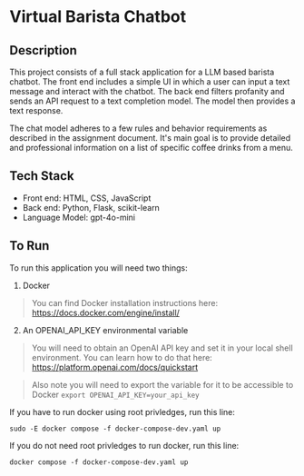 # Virtual Barista Chatbot

## Description
This project consists of a full stack application for a LLM based barista chatbot. The front end includes a simple UI in which a user can input a text message and interact with the chatbot. The back end filters profanity and sends an API request to a text completion model. The model then provides a text response.

The chat model adheres to a few rules and behavior requirements as described in the assignment document. It's main goal is to provide detailed and professional information on a list of specific coffee drinks from a menu.

## Tech Stack
- Front end: HTML, CSS, JavaScript
- Back end: Python, Flask, scikit-learn 
- Language Model: gpt-4o-mini

## To Run
To run this application you will need two things:
1. Docker
>You can find Docker installation instructions here: https://docs.docker.com/engine/install/
2. An OPENAI_API_KEY environmental variable
>You will need to obtain an OpenAI API key and set it in your local shell environment. You can learn how to do that here: https://platform.openai.com/docs/quickstart

>Also note you will need to export the variable for it to be accessible to Docker ```export OPENAI_API_KEY=your_api_key```

If you have to run docker using root privledges, run this line:
```
sudo -E docker compose -f docker-compose-dev.yaml up
```

If you do not need root privledges to run docker, run this line:
```
docker compose -f docker-compose-dev.yaml up
```
